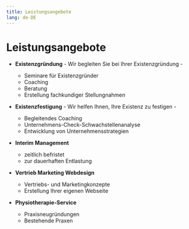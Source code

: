 ```yaml
---
title: Leistungsangebote
lang: de-DE
---
```


# Leistungsangebote

* **Existenzgründung** - Wir begleiten Sie bei Ihrer Existenzgründung -
  - Seminare für Existenzgründer
  - Coaching
  - Beratung
  - Erstellung fachkundiger Stellungnahmen

* **Existenzfestigung** - Wir helfen Ihnen, Ihre Existenz zu festigen -
  - Begleitendes Coaching
  - Unternehmens-Check-Schwachstellenanalyse
  - Entwicklung von Unternehmensstrategien

* **Interim Management**
  - zeitlich befristet
  - zur dauerhaften Entlastung
  
* **Vertrieb Marketing Webdesign**
  - Vertriebs- und Marketingkonzepte
  - Erstellung Ihrer eigenen Webseite
  
* **Physiotherapie-Service**
  - Praxisneugründungen
  - Bestehende Praxen
